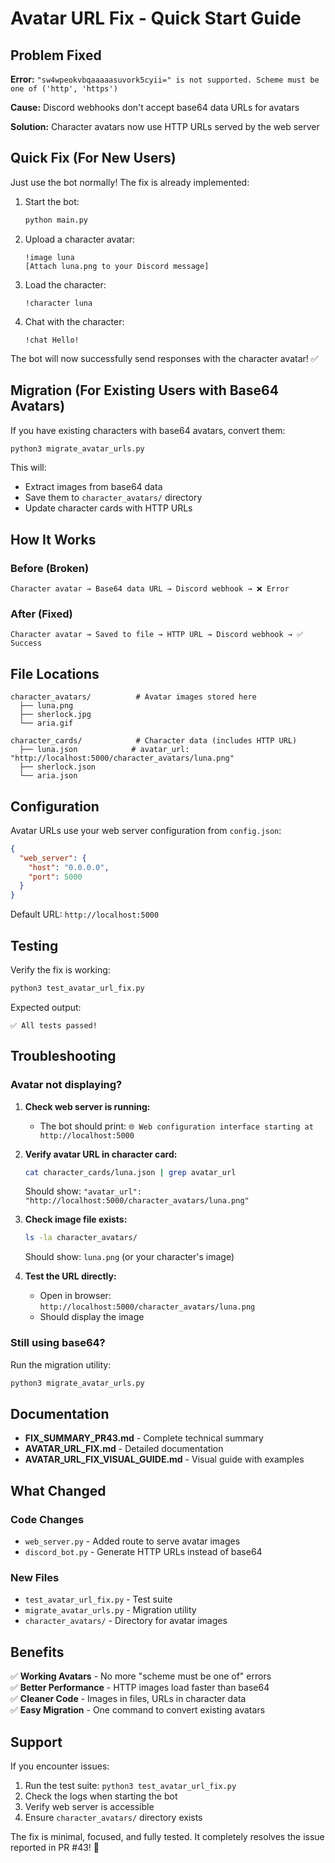 # Avatar URL Fix - Quick Start Guide

## Problem Fixed

**Error:** `"sw4wpeokvbqaaaaasuvork5cyii=" is not supported. Scheme must be one of ('http', 'https')`

**Cause:** Discord webhooks don't accept base64 data URLs for avatars

**Solution:** Character avatars now use HTTP URLs served by the web server

## Quick Fix (For New Users)

Just use the bot normally! The fix is already implemented:

1. Start the bot:
   ```bash
   python main.py
   ```

2. Upload a character avatar:
   ```
   !image luna
   [Attach luna.png to your Discord message]
   ```

3. Load the character:
   ```
   !character luna
   ```

4. Chat with the character:
   ```
   !chat Hello!
   ```

The bot will now successfully send responses with the character avatar! ✅

## Migration (For Existing Users with Base64 Avatars)

If you have existing characters with base64 avatars, convert them:

```bash
python3 migrate_avatar_urls.py
```

This will:
- Extract images from base64 data
- Save them to `character_avatars/` directory
- Update character cards with HTTP URLs

## How It Works

### Before (Broken)
```
Character avatar → Base64 data URL → Discord webhook → ❌ Error
```

### After (Fixed)
```
Character avatar → Saved to file → HTTP URL → Discord webhook → ✅ Success
```

## File Locations

```
character_avatars/          # Avatar images stored here
  ├── luna.png
  ├── sherlock.jpg
  └── aria.gif

character_cards/            # Character data (includes HTTP URL)
  ├── luna.json            # avatar_url: "http://localhost:5000/character_avatars/luna.png"
  ├── sherlock.json
  └── aria.json
```

## Configuration

Avatar URLs use your web server configuration from `config.json`:

```json
{
  "web_server": {
    "host": "0.0.0.0",
    "port": 5000
  }
}
```

Default URL: `http://localhost:5000`

## Testing

Verify the fix is working:

```bash
python3 test_avatar_url_fix.py
```

Expected output:
```
✅ All tests passed!
```

## Troubleshooting

### Avatar not displaying?

1. **Check web server is running:**
   - The bot should print: `🌐 Web configuration interface starting at http://localhost:5000`

2. **Verify avatar URL in character card:**
   ```bash
   cat character_cards/luna.json | grep avatar_url
   ```
   Should show: `"avatar_url": "http://localhost:5000/character_avatars/luna.png"`

3. **Check image file exists:**
   ```bash
   ls -la character_avatars/
   ```
   Should show: `luna.png` (or your character's image)

4. **Test the URL directly:**
   - Open in browser: `http://localhost:5000/character_avatars/luna.png`
   - Should display the image

### Still using base64?

Run the migration utility:
```bash
python3 migrate_avatar_urls.py
```

## Documentation

- **FIX_SUMMARY_PR43.md** - Complete technical summary
- **AVATAR_URL_FIX.md** - Detailed documentation
- **AVATAR_URL_FIX_VISUAL_GUIDE.md** - Visual guide with examples

## What Changed

### Code Changes
- `web_server.py` - Added route to serve avatar images
- `discord_bot.py` - Generate HTTP URLs instead of base64

### New Files
- `test_avatar_url_fix.py` - Test suite
- `migrate_avatar_urls.py` - Migration utility
- `character_avatars/` - Directory for avatar images

## Benefits

✅ **Working Avatars** - No more "scheme must be one of" errors  
✅ **Better Performance** - HTTP images load faster than base64  
✅ **Cleaner Code** - Images in files, URLs in character data  
✅ **Easy Migration** - One command to convert existing avatars  

## Support

If you encounter issues:

1. Run the test suite: `python3 test_avatar_url_fix.py`
2. Check the logs when starting the bot
3. Verify web server is accessible
4. Ensure `character_avatars/` directory exists

The fix is minimal, focused, and fully tested. It completely resolves the issue reported in PR #43! 🎉
